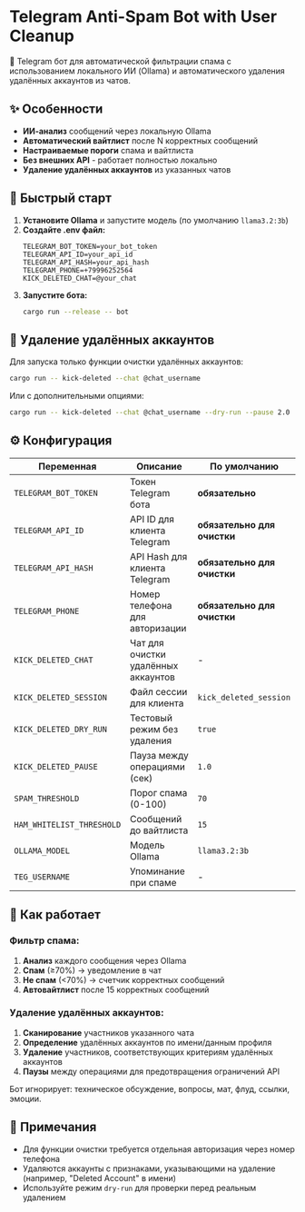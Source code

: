 # Telegram Anti-Spam Bot with User Cleanup

🤖 Telegram бот для автоматической фильтрации спама с использованием локального ИИ (Ollama) и автоматического удаления удалённых аккаунтов из чатов.

## ✨ Особенности

- **ИИ-анализ** сообщений через локальную Ollama
- **Автоматический вайтлист** после N корректных сообщений  
- **Настраиваемые пороги** спама и вайтлиста
- **Без внешних API** - работает полностью локально
- **Удаление удалённых аккаунтов** из указанных чатов

## 🚀 Быстрый старт

1. **Установите Ollama** и запустите модель (по умолчанию `llama3.2:3b`)
2. **Создайте .env файл:**
   ```env
   TELEGRAM_BOT_TOKEN=your_bot_token
   TELEGRAM_API_ID=your_api_id
   TELEGRAM_API_HASH=your_api_hash
   TELEGRAM_PHONE=+79996252564
   KICK_DELETED_CHAT=@your_chat
   ```
3. **Запустите бота:**
   ```bash
   cargo run --release -- bot
   ```

## 🧹 Удаление удалённых аккаунтов

Для запуска только функции очистки удалённых аккаунтов:

```bash
cargo run -- kick-deleted --chat @chat_username
```

Или с дополнительными опциями:
```bash
cargo run -- kick-deleted --chat @chat_username --dry-run --pause 2.0
```

## ⚙️ Конфигурация

| Переменная | Описание | По умолчанию |
|------------|----------|--------------|
| `TELEGRAM_BOT_TOKEN` | Токен Telegram бота | **обязательно** |
| `TELEGRAM_API_ID` | API ID для клиента Telegram | **обязательно для очистки** |
| `TELEGRAM_API_HASH` | API Hash для клиента Telegram | **обязательно для очистки** |
| `TELEGRAM_PHONE` | Номер телефона для авторизации | **обязательно для очистки** |
| `KICK_DELETED_CHAT` | Чат для очистки удалённых аккаунтов | - |
| `KICK_DELETED_SESSION` | Файл сессии для клиента | `kick_deleted_session` |
| `KICK_DELETED_DRY_RUN` | Тестовый режим без удаления | `true` |
| `KICK_DELETED_PAUSE` | Пауза между операциями (сек) | `1.0` |
| `SPAM_THRESHOLD` | Порог спама (0-100) | `70` |
| `HAM_WHITELIST_THRESHOLD` | Сообщений до вайтлиста | `15` |
| `OLLAMA_MODEL` | Модель Ollama | `llama3.2:3b` |
| `TEG_USERNAME` | Упоминание при спаме | - |

## 🎯 Как работает

### Фильтр спама:
1. **Анализ** каждого сообщения через Ollama
2. **Спам** (≥70%) → уведомление в чат
3. **Не спам** (<70%) → счетчик корректных сообщений
4. **Автовайтлист** после 15 корректных сообщений

### Удаление удалённых аккаунтов:
1. **Сканирование** участников указанного чата
2. **Определение** удалённых аккаунтов по имени/данным профиля  
3. **Удаление** участников, соответствующих критериям удалённых аккаунтов
4. **Паузы** между операциями для предотвращения ограничений API

Бот игнорирует: техническое обсуждение, вопросы, мат, флуд, ссылки, эмоции.

## 📝 Примечания

- Для функции очистки требуется отдельная авторизация через номер телефона
- Удаляются аккаунты с признаками, указывающими на удаление (например, "Deleted Account" в имени)
- Используйте режим `dry-run` для проверки перед реальным удалением
